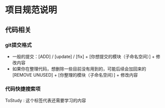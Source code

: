 # 项目规范说明

## 代码相关

### git提交格式
- 一般的提交：[ADD] / [update] / [fix] + [你想提交的模块（子命名空间）] + 修改内容
- 如果你在整理代码，想删除一些目前没有用到的，可能后续会加回来的 [REMOVE UNUSED] + [你整理的模块（子命名空间）] + 修改内容

### 代码快捷搜索项
ToStudy :  这个标签代表还需要学习的内容
